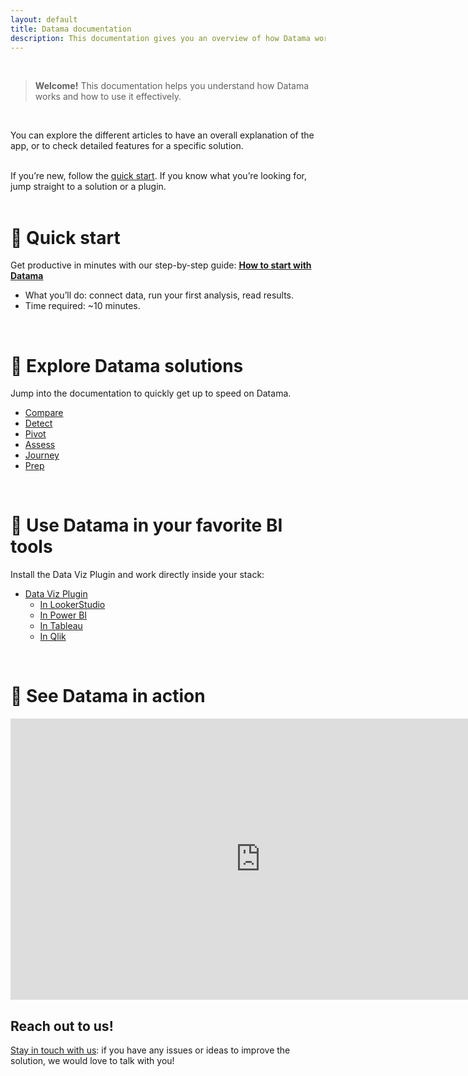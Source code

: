 ```yaml
---
layout: default
title: Datama documentation
description: This documentation gives you an overview of how Datama works and how to use it. You can explore the different articles to get an overall explanation of the app, or to check detailed features for a specific solution.
---
```


<br>

> **Welcome!** This documentation helps you understand how Datama works and how to use it effectively.  

<br>

You can explore the different articles to have an overall explanation of the app, or to check detailed features for a specific solution.

<br>


<div class="info-box"> If you’re new, follow the <a href="https://datama-solutions.github.io//docs/core_app/new/tutorial/first_use.html" target="_blank">quick start</a>. If you know what you’re looking for, jump straight to a solution or a plugin.
</div>

<br>

# 🚀 Quick start

Get productive in minutes with our step-by-step guide:  **[How to start with Datama]({{site.url}}/{{site.baseurl}}/core_app/new/tutorial/first_use.html)**

- What you’ll do: connect data, run your first analysis, read results.
- Time required: ~10 minutes.

<br>

# 🧭 Explore Datama solutions

Jump into the documentation to quickly get up to speed on Datama.


- [Compare]({{site.url}}/{{site.baseurl}}/core_app/new/compare/compare.html)
- [Detect]({{site.url}}/{{site.baseurl}}/core_app/new/detect/detect.html)
- [Pivot]({{site.url}}/{{site.baseurl}}/core_app/new/pivot/pivot.html)
- [Assess]({{site.url}}/{{site.baseurl}}/core_app/new/assess/assess.html)
- [Journey]({{site.url}}/{{site.baseurl}}/core_app/new/journey/journey.html)
- [Prep]({{site.url}}/{{site.baseurl}}/core_app/new/prep/prep.html)

<br>

# 🔌 Use Datama in your favorite BI tools


Install the Data Viz Plugin and work directly inside your stack:
<!-- - [Extensions]({{site.url}}/{{site.baseurl}}/core_app/new/integration/integrations.html) -->
- [Data Viz Plugin]({{site.url}}/{{site.baseurl}}/extensions/index.html)
    - [In LookerStudio]({{site.url}}/{{site.baseurl}}/extensions/how-to-use/looker-studio.html)
    - [In Power BI]({{site.url}}/{{site.baseurl}}/extensions/how-to-use/power_bi.html)
    - [In Tableau]({{site.url}}/{{site.baseurl}}/extensions/how-to-use/tableau_viz.html)
    - [In Qlik]({{site.url}}/{{site.baseurl}}/extensions/how-to-use/qlik.html)

<br>

# 🎥 See Datama in action

<iframe width="800" height="450" src="https://www.youtube.com/embed/JTZAJJUR9xc" frameborder="0" allow="accelerometer; autoplay; encrypted-media; gyroscope; picture-in-picture" allowfullscreen></iframe>

<br>

## Reach out to us!

[Stay in touch with us](https://Datama.io/lets-talk/): if you have any issues or ideas to improve the solution, we would love to talk with you!

<br>
